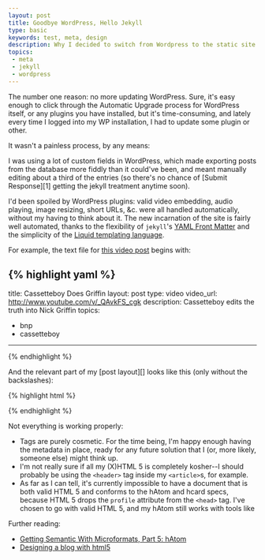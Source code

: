 ```yaml
---
layout: post
title: Goodbye WordPress, Hello Jekyll
type: basic
keywords: test, meta, design
description: Why I decided to switch from Wordpress to the static site generator jekyll.
topics:
 - meta
 - jekyll
 - wordpress
---
```

The number one reason: no more updating WordPress. Sure, it's easy enough to click through the Automatic Upgrade process for WordPress itself, or any plugins you have installed, but it's time-consuming, and lately every time I logged into my WP installation, I had to update some plugin or other.

It wasn't a painless process, by any means:

I was using a lot of custom fields in WordPress, which made exporting posts from the database more fiddly than it could've been, and meant manually editing about a third of the entries (so there's no chance of [Submit Response][1] getting the jekyll treatment anytime soon).

I'd been spoiled by WordPress plugins: valid video embedding, audio playing, image resizing, short URLs, &c. were all handled automatically, without my having to think about it. The new incarnation of the site is fairly well automated, thanks to the flexibility of `jekyll`'s [YAML Front Matter](http://wiki.github.com/mojombo/jekyll/yaml-front-matter) and the simplicity of the [Liquid templating language](http://www.liquidmarkup.org/).

For example, the text file for [this video post]() begins with:

{% highlight yaml %}
---
title: Cassetteboy Does Griffin
layout: post
type: video
video_url: http://www.youtube.com/v/_QAvkFS_cgk
description: Cassetteboy edits the truth into Nick Griffin
topics:
 - bnp
 - cassetteboy
---
{% endhighlight %}

And the relevant part of my [post layout][] looks like this (only without the backslashes):

{% highlight html %}
<object type="application/x-shockwave-flash"
style="width:600px;height:492px;" data="\{\{ page.video_url \}\}">
<param name="movie" value="\{\{ page.video_url \}\}" />
</object>
{% endhighlight %}

Not everything is working properly:

* Tags are purely cosmetic. For the time being, I'm happy enough having the metadata in place, ready for any future solution that I (or, more likely, someone else) might think up.
* I'm not really sure if all my (X)HTML 5 is completely kosher--I should probably be using the `<header>` tag inside my `<article>`s, for example.
* As far as I can tell, it's currently impossible to have a document that is both valid HTML 5 and conforms to the hAtom and hcard specs, because HTML 5 drops the `profile` attribute from the `<head>` tag. I've chosen to go with valid HTML 5, and my hAtom still works with tools like 

Further reading:

* [Getting Semantic With Microformats, Part 5: hAtom](http://www.ablognotlimited.com/articles/getting-semantic-with-microformats-part-5-hatom/)
* [Designing a blog with html5](http://html5doctor.com/designing-a-blog-with-html5/)